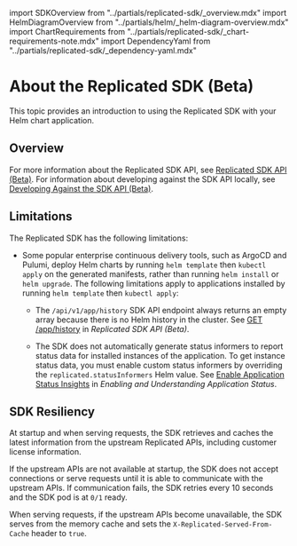 import SDKOverview from "../partials/replicated-sdk/_overview.mdx"
import HelmDiagramOverview from "../partials/helm/_helm-diagram-overview.mdx"
import ChartRequirements from "../partials/replicated-sdk/_chart-requirements-note.mdx"
import DependencyYaml from "../partials/replicated-sdk/_dependency-yaml.mdx"

# About the Replicated SDK (Beta)

This topic provides an introduction to using the Replicated SDK with your Helm chart application.

## Overview

<SDKOverview/>

For more information about the Replicated SDK API, see [Replicated SDK API (Beta)](/reference/replicated-sdk-apis). For information about developing against the SDK API locally, see [Developing Against the SDK API (Beta)](replicated-sdk-development).

## Limitations

The Replicated SDK has the following limitations:

* Some popular enterprise continuous delivery tools, such as ArgoCD and Pulumi, deploy Helm charts by running `helm template` then `kubectl apply` on the generated manifests, rather than running `helm install` or `helm upgrade`.  The following limitations apply to applications installed by running `helm template` then `kubectl apply`:

  * The `/api/v1/app/history` SDK API endpoint always returns an empty array because there is no Helm history in the cluster. See [GET /app/history](/reference/replicated-sdk-apis#get-apphistory) in _Replicated SDK API (Beta)_.

  * The SDK does not automatically generate status informers to report status data for installed instances of the application. To get instance status data, you must enable custom status informers by overriding the `replicated.statusInformers` Helm value. See [Enable Application Status Insights](/vendor/insights-app-status#enable-application-status-insights) in _Enabling and Understanding Application Status_.

## SDK Resiliency

At startup and when serving requests, the SDK retrieves and caches the latest information from the upstream Replicated APIs, including customer license information.

If the upstream APIs are not available at startup, the SDK does not accept connections or serve requests until it is able to communicate with the upstream APIs. If communication fails, the SDK retries every 10 seconds and the SDK pod is at `0/1` ready.

When serving requests, if the upstream APIs become unavailable, the SDK serves from the memory cache and sets the `X-Replicated-Served-From-Cache` header to `true`.